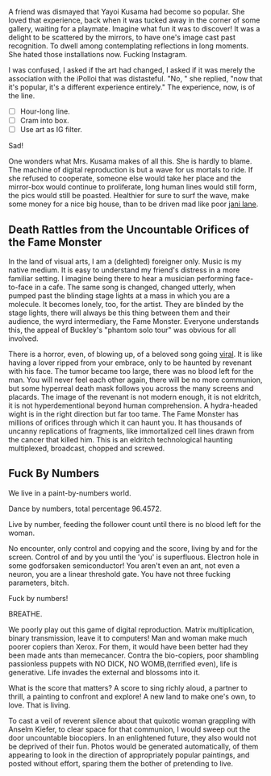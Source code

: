 A friend was dismayed that Yayoi Kusama had become so popular.
She loved that experience, back when it was tucked away in the corner of some gallery, waiting for a playmate.
Imagine what fun it was to discover!
It was a delight to be scattered by the mirrors, to have one's image cast past recognition.
To dwell among contemplating reflections in long moments.
She hated those installations now.
Fucking Instagram.

I was confused, I asked if the art had changed, I asked if it was merely the association with the iPolloi that was distasteful.
"No, " she replied, "now that it's popular, it's a different experience entirely."
The experience, now, is of the line.

- [ ] Hour-long line.
- [ ] Cram into box.
- [ ] Use art as IG filter.

Sad!

One wonders what Mrs. Kusama makes of all this.
She is hardly to blame.
The machine of digital reproduction is but a wave for us mortals to ride.
If she refused to cooperate, someone else would take her place and the mirror-box would continue to proliferate, long human lines would still form, the pics would still be poasted.
Healthier for sure to surf the wave, make some money for a nice big house, than to be driven mad like poor [jani lane](https://www.metalsucks.net/2013/06/26/shes-hes-my-cherry-pie-jani-lanes-curse/).

## Death Rattles from the Uncountable Orifices of the Fame Monster

In the land of visual arts, I am a (delighted) foreigner only.
Music is my native medium.
It is easy to understand my friend's distress in a more familiar setting.
I imagine being there to hear a musician performing face-to-face in a cafe.
The same song is changed, changed utterly, when pumped past the blinding stage lights at a mass in which you are a molecule.
It becomes lonely, too, for the artist.
They are blinded by the stage lights, there will always be this thing between them and their audience, the wyrd intermediary, the Fame Monster.
Everyone understands this, the appeal of Buckley's "phantom solo tour" was obvious for all involved.

There is a horror, even, of blowing up, of a beloved song going [viral](https://www.youtube.com/watch?v=xWO4JnP2T40&ab_channel=OurHitParade).
It is like having a lover ripped from your embrace, only to be haunted by revenant with his face.
The tumor became too large, there was no blood left for the man.
You will never feel each other again, there will be no more communion, but some hyperreal death mask follows you across the many screens and placards.
The image of the revenant is not modern enough, it is not eldritch, it is not hyperdementional beyond human comprehension.
A hydra-headed wight is in the right direction but far too tame.
The Fame Monster has millions of orifices through which it can haunt you.
It has thousands of uncanny replications of fragments, like immortalized cell lines drawn from the cancer that killed him.
This is an eldritch technological haunting multiplexed, broadcast, chopped and screwed.

## Fuck By Numbers

We live in a paint-by-numbers world.

Dance by numbers, total percentage 96.4572.

Live by number, feeding the follower count until there is no blood left for the woman.

No encounter, only control and copying and the score, living by and for the screen.
Control of and by you until the 'you' is superfluous.
Electron hole in some godforsaken semiconductor!
You aren't even an ant, not even a neuron, you are a linear threshold gate.
You have not three fucking parameters, bitch.

Fuck by numbers!

BREATHE.

We poorly play out this game of digital reproduction.
Matrix multiplication, binary transmission, leave it to computers!
Man and woman make much poorer copiers than Xerox.
For them, it would have been better had they been made ants than memecancer.
Contra the bio-copiers, poor shambling passionless puppets with NO DICK, NO WOMB,(terrified even), life is generative.
Life invades the external and blossoms into it.

What is the score that matters?
A score to sing richly aloud, a partner to thrill, a painting to confront and explore! 
A new land to make one's own, to love.
That is living.

To cast a veil of reverent silence about that quixotic woman grappling with Anselm Kiefer, to clear space for that communion, I would sweep out the door uncountable biocopiers.
In an enlightened future, they also would not be deprived of their fun.
Photos would be generated automatically, of them appearing to look in the direction of appropriately popular paintings, and posted without effort, sparing them the bother of pretending to live.
